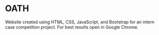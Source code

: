 # OATH
Website created using HTML, CSS, JavaScript, and Bootstrap for an intern case competition project. 
For best results open in Google Chrome.
